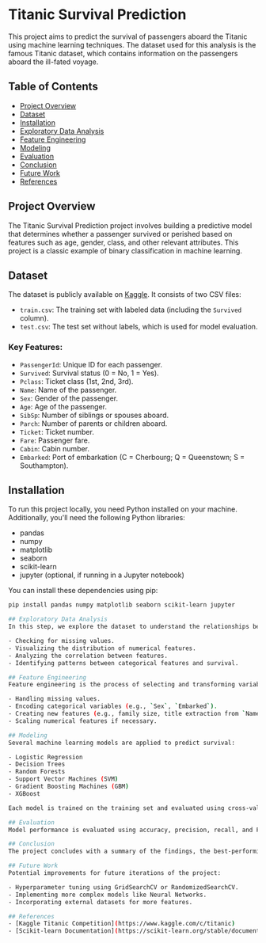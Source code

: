 # Titanic Survival Prediction

This project aims to predict the survival of passengers aboard the Titanic using machine learning techniques. The dataset used for this analysis is the famous Titanic dataset, which contains information on the passengers aboard the ill-fated voyage.

## Table of Contents
- [Project Overview](#project-overview)
- [Dataset](#dataset)
- [Installation](#installation)
- [Exploratory Data Analysis](#exploratory-data-analysis)
- [Feature Engineering](#feature-engineering)
- [Modeling](#modeling)
- [Evaluation](#evaluation)
- [Conclusion](#conclusion)
- [Future Work](#future-work)
- [References](#references)

## Project Overview
The Titanic Survival Prediction project involves building a predictive model that determines whether a passenger survived or perished based on features such as age, gender, class, and other relevant attributes. This project is a classic example of binary classification in machine learning.

## Dataset
The dataset is publicly available on [Kaggle](https://www.kaggle.com/c/titanic/data). It consists of two CSV files:
- `train.csv`: The training set with labeled data (including the `Survived` column).
- `test.csv`: The test set without labels, which is used for model evaluation.

### Key Features:
- `PassengerId`: Unique ID for each passenger.
- `Survived`: Survival status (0 = No, 1 = Yes).
- `Pclass`: Ticket class (1st, 2nd, 3rd).
- `Name`: Name of the passenger.
- `Sex`: Gender of the passenger.
- `Age`: Age of the passenger.
- `SibSp`: Number of siblings or spouses aboard.
- `Parch`: Number of parents or children aboard.
- `Ticket`: Ticket number.
- `Fare`: Passenger fare.
- `Cabin`: Cabin number.
- `Embarked`: Port of embarkation (C = Cherbourg; Q = Queenstown; S = Southampton).

## Installation
To run this project locally, you need Python installed on your machine. Additionally, you'll need the following Python libraries:
- pandas
- numpy
- matplotlib
- seaborn
- scikit-learn
- jupyter (optional, if running in a Jupyter notebook)

You can install these dependencies using pip:

```bash
pip install pandas numpy matplotlib seaborn scikit-learn jupyter

## Exploratory Data Analysis
In this step, we explore the dataset to understand the relationships between different features and the survival rate. This involves:

- Checking for missing values.
- Visualizing the distribution of numerical features.
- Analyzing the correlation between features.
- Identifying patterns between categorical features and survival.

## Feature Engineering
Feature engineering is the process of selecting and transforming variables to enhance the predictive power of the model. Key steps include:

- Handling missing values.
- Encoding categorical variables (e.g., `Sex`, `Embarked`).
- Creating new features (e.g., family size, title extraction from `Name`).
- Scaling numerical features if necessary.

## Modeling
Several machine learning models are applied to predict survival:

- Logistic Regression
- Decision Trees
- Random Forests
- Support Vector Machines (SVM)
- Gradient Boosting Machines (GBM)
- XGBoost

Each model is trained on the training set and evaluated using cross-validation techniques to ensure robustness.

## Evaluation
Model performance is evaluated using accuracy, precision, recall, and F1 score. Confusion matrices and ROC-AUC curves are also utilized to assess the effectiveness of the models.

## Conclusion
The project concludes with a summary of the findings, the best-performing model, and key insights derived from the analysis. The most important features contributing to survival predictions are discussed.

## Future Work
Potential improvements for future iterations of the project:

- Hyperparameter tuning using GridSearchCV or RandomizedSearchCV.
- Implementing more complex models like Neural Networks.
- Incorporating external datasets for more features.

## References
- [Kaggle Titanic Competition](https://www.kaggle.com/c/titanic)
- [Scikit-learn Documentation](https://scikit-learn.org/stable/documentation.html)

